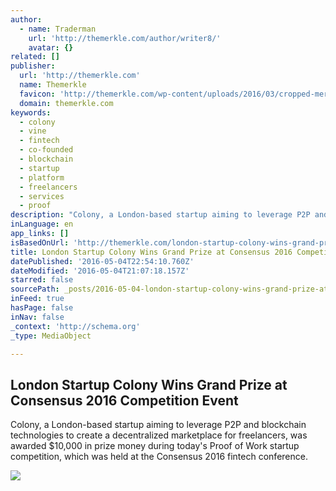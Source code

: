 ```yaml
---
author:
  - name: Traderman
    url: 'http://themerkle.com/author/writer8/'
    avatar: {}
related: []
publisher:
  url: 'http://themerkle.com'
  name: Themerkle
  favicon: 'http://themerkle.com/wp-content/uploads/2016/03/cropped-merkle-white-1-192x192.png'
  domain: themerkle.com
keywords:
  - colony
  - vine
  - fintech
  - co-founded
  - blockchain
  - startup
  - platform
  - freelancers
  - services
  - proof
description: "Colony, a London-based startup aiming to leverage P2P and blockchain technologies to create a decentralized marketplace for freelancers, was awarded $10,000 in prize money during today's Proof of Work startup competition, which was held at the Consensus 2016 fintech conference."
inLanguage: en
app_links: []
isBasedOnUrl: 'http://themerkle.com/london-startup-colony-wins-grand-prize-at-consensus-2016-competition-event/'
title: London Startup Colony Wins Grand Prize at Consensus 2016 Competition Event
datePublished: '2016-05-04T22:54:10.760Z'
dateModified: '2016-05-04T21:07:18.157Z'
starred: false
sourcePath: _posts/2016-05-04-london-startup-colony-wins-grand-prize-at-consensus-2016-com.md
inFeed: true
hasPage: false
inNav: false
_context: 'http://schema.org'
_type: MediaObject

---
```

<article style=""><h1>London Startup Colony Wins Grand Prize at Consensus 2016 Competition Event</h1><p>Colony, a London-based startup aiming to leverage P2P and blockchain technologies to create a decentralized marketplace for freelancers, was awarded $10,000 in prize money during today's Proof of Work startup competition, which was held at the Consensus 2016 fintech conference.</p><img src="http://themerkle.com/wp-content/uploads/2015/11/shutterstock_327464375-211x150.jpg" /></article>